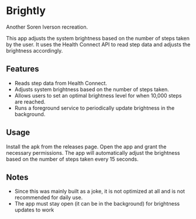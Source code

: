 # Brightly

Another Soren Iverson recreation.

This app adjusts the system brightness based on the number of steps taken by the user. It uses the Health Connect API to read step data and adjusts the brightness accordingly.

## Features

- Reads step data from Health Connect.
- Adjusts system brightness based on the number of steps taken.
- Allows users to set an optimal brightness level for when 10,000 steps are reached.
- Runs a foreground service to periodically update brightness in the background.

## Usage
Install the apk from the releases page. Open the app and grant the necessary permissions. The app will automatically adjust the brightness based on the number of steps taken every 15 seconds.

## Notes
- Since this was mainly built as a joke, it is not optimized at all and is not recommended for daily use.
- The app must stay open (it can be in the background) for brightness updates to work 